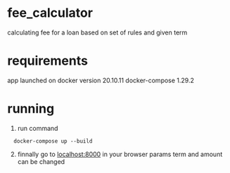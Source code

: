 # fee_calculator
calculating fee for a loan  based on set of rules and given term 


# requirements
app launched on 
docker version 20.10.11
docker-compose 1.29.2

# running
1. run command 
```
  docker-compose up --build
```

2. finnally go to [localhost:8000](http://localhost:8000/?term=24&amount=5500) in your browser
params term and  amount can be changed 

